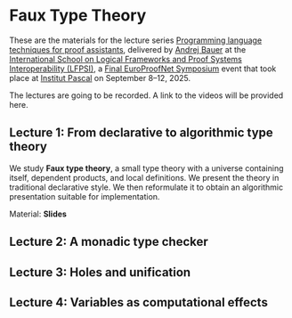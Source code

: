 # Faux Type Theory

These are the materials for the lecture series [Programming language techniques for proof assistants](https://europroofnet.github.io/LFPSI25-Andrej/), delivered by [Andrej Bauer](https://www.andrej.com/en/) at the
[International School on Logical Frameworks and Proof Systems Interoperability (LFPSI)](https://europroofnet.github.io/LFPSI25/),
a [Final EuroProofNet Symposium](https://europroofnet.github.io/Symposium/) event that took place at [Institut Pascal](https://www.institut-pascal.universite-paris-saclay.fr/) on September 8–12, 2025.

The lectures are going to be recorded. A link to the videos will be provided here.

## Lecture 1: From declarative to algorithmic type theory

We study **Faux type theory**, a small type theory with a universe containing itself, dependent products, and local
definitions. We present the theory in traditional declarative style. We then reformulate it to obtain an algorithmic
presentation suitable for implementation.

Material: **Slides**

## Lecture 2: A monadic type checker

## Lecture 3: Holes and unification

## Lecture 4: Variables as computational effects
